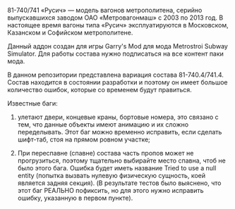 81-740/741 «Русич» — модель вагонов метрополитена, серийно выпускавшихся заводом ОАО «Метровагонмаш» с 2003 по 2013 год. В настоящее время вагоны типа «Русич» эксплуатируются в Московском, Казанском и Софийском метрополитене.

Данный аддон создан для игры Garry's Mod для мода Metrostroi Subway Simulator. Для работы состава нужно подписаться на все контент паки мода.

В данном репозитории представлена вариация состава 81-740.4/741.4. Состав находится в состоянии разработки и поэтому он имеет большое количество ошибок, которые со временем будут правиться.

Известные баги: 

1) улетают двери, концевые краны, бортовые номера, это связано с тем, что данные объекты имеют анимацию и их сложно переделывать. Этот баг можно временно исправить, если сделать шифт-таб, стоя на прямом ровном участке;

2) При переспавне (спавне) состава часть пропов может не прогрузиться, поэтому тщательно выбирайте место спавна, чтоб не было этого бага. Ошибка будет иметь название Tried to use a null entity (попытка вызвать нулевую физическую сущность, коей является задняя секция). (В результате тестов было выяснено, что этот баг РЕАЛЬНО пофиксить, но для этого нужно исправить ошибку, указанную в первом пункте).
